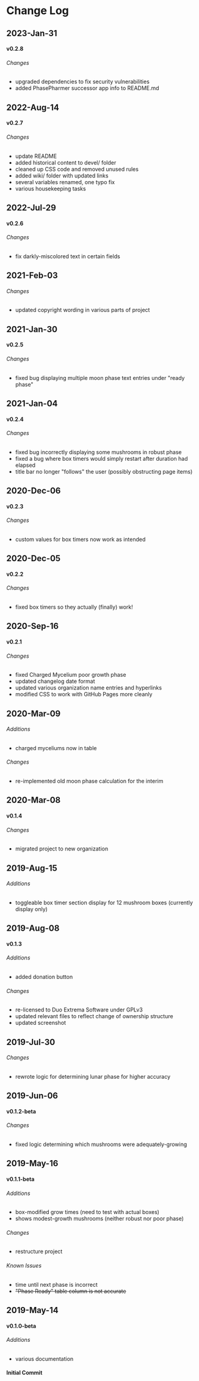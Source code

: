# Change Log

## 2023-Jan-31

#### v0.2.8

###### Changes
* upgraded dependencies to fix security vulnerabilities
* added PhasePharmer successor app info to README.md 

## 2022-Aug-14

#### v0.2.7

###### Changes
* update README
* added historical content to devel/ folder
* cleaned up CSS code and removed unused rules
* added wiki/ folder with updated links
* several variables renamed, one typo fix
* various housekeeping tasks

## 2022-Jul-29

#### v0.2.6

###### Changes
* fix darkly-miscolored text in certain fields

## 2021-Feb-03

###### Changes
* updated copyright wording in various parts of project

## 2021-Jan-30

#### v0.2.5

###### Changes
* fixed bug displaying multiple moon phase text entries under "ready phase"

## 2021-Jan-04

#### v0.2.4

###### Changes
* fixed bug incorrectly displaying some mushrooms in robust phase
* fixed a bug where box timers would simply restart after duration had elapsed
* title bar no longer "follows" the user (possibly obstructing page items)

## 2020-Dec-06

#### v0.2.3

###### Changes
* custom values for box timers now work as intended

## 2020-Dec-05

#### v0.2.2

###### Changes
* fixed box timers so they actually (finally) work!

## 2020-Sep-16

#### v0.2.1

###### Changes
* fixed Charged Mycelium poor growth phase
* updated changelog date format
* updated various organization name entries and hyperlinks
* modified CSS to work with GitHub Pages more cleanly

## 2020-Mar-09

###### Additions
* charged myceliums now in table

###### Changes
* re-implemented old moon phase calculation for the interim

## 2020-Mar-08

#### v0.1.4

###### Changes
* migrated project to new organization

## 2019-Aug-15

###### Additions
* toggleable box timer section display for 12 mushroom boxes 
(currently display only)

## 2019-Aug-08

#### v0.1.3

###### Additions
* added donation button

###### Changes
* re-licensed to Duo Extrema Software under GPLv3
* updated relevant files to reflect change of ownership structure
* updated screenshot

## 2019-Jul-30

###### Changes
* rewrote logic for determining lunar phase for higher accuracy

## 2019-Jun-06

#### v0.1.2-beta

###### Changes
* fixed logic determining which mushrooms were adequately-growing

## 2019-May-16

#### v0.1.1-beta

###### Additions
* box-modified grow times (need to test with actual boxes)
* shows modest-growth mushrooms (neither robust nor poor phase)

###### Changes
* restructure project 

###### Known Issues

* time until next phase is incorrect
* ~~"Phase Ready" table column is not accurate~~

## 2019-May-14

#### v0.1.0-beta

###### Additions
* various documentation

#### Initial Commit
